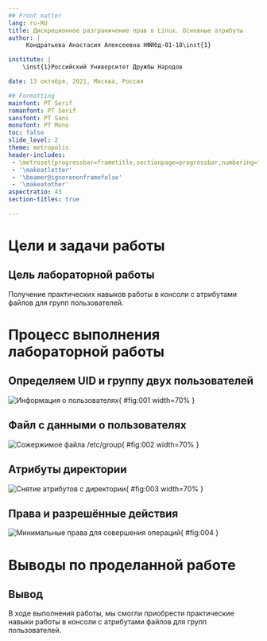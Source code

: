 ```yaml
---
## Front matter
lang: ru-RU
title: Дискреционное разграничение прав в Linux. Основные атрибуты
author: |
	 Кондратьева Анастасия Алексеевна НФИбд-01-18\inst{1}

institute: |
	\inst{1}Российский Университет Дружбы Народов

date: 13 октября, 2021, Москва, Россия

## Formatting
mainfont: PT Serif
romanfont: PT Serif
sansfont: PT Sans
monofont: PT Mono
toc: false
slide_level: 2
theme: metropolis
header-includes: 
 - \metroset{progressbar=frametitle,sectionpage=progressbar,numbering=fraction}
 - '\makeatletter'
 - '\beamer@ignorenonframefalse'
 - '\makeatother'
aspectratio: 43
section-titles: true

---
```


# Цели и задачи работы

## Цель лабораторной работы

Получение практических навыков работы в консоли с атрибутами файлов для групп пользователей.

# Процесс выполнения лабораторной работы

## Определяем UID и группу двух пользователей

![Информация о пользователях](image/02.png){ #fig:001 width=70% }

## Файл с данными о пользователях

![Сожержимое файла /etc/group](image/03.png){ #fig:002 width=70% }

## Атрибуты директории

![Снятие атрибутов с директории](image/04.png){ #fig:003 width=70% }

## Права и разрешённые действия

![Минимальные права для совершения операций](0.png){ #fig:004 }

# Выводы по проделанной работе

## Вывод

В ходе выполнения работы, мы смогли приобрести практические навыки работы в консоли с атрибутами файлов для групп пользователей.